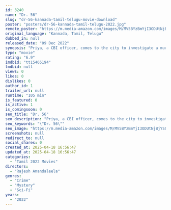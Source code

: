 ```yaml
---
id: 3240
name: "Dr. 56"
slug: "dr-56-kannada-tamil-telugu-movie-download"
poster: "posters/dr-56-kannada-tamil-telugu-2022.jpg"
remote_poster: "https://m.media-amazon.com/images/M/MV5BYzBmYjI3ODUtNjBjYS00YjJiLTk4Y2QtNDk2M2VkZGU2ZDZlXkEyXkFqcGc@._V1_SX300.jpg"
original_language: "Kannada, Tamil, Telugu"
dubbed_in: null
released_date: "09 Dec 2022"
synopsis: "Priya, a CBI officer, comes to the city to investigate a murder case. Arjun suffers from some strange disease. Can the two solve this mystery together?"
type: "movie"
rating: "6.9"
imdbid: "tt15465194"
tmdbid: null
views: 0
likes: 0
dislikes: 0
author_id: 1
trailer_url: null
runtime: "105 min"
is_featured: 0
is_active: 1
is_comingsoon: 0
seo_title: "Dr. 56"
seo_description: "Priya, a CBI officer, comes to the city to investigate a murder case. Arjun suffers from some strange disease. Can the two solve this mystery together?"
seo_keywords: "\"Dr. 56\""
seo_image: "https://m.media-amazon.com/images/M/MV5BYzBmYjI3ODUtNjBjYS00YjJiLTk4Y2QtNDk2M2VkZGU2ZDZlXkEyXkFqcGc@._V1_SX300.jpg"
screenshots: null
redirect_to: null
social_shares: 0
created_at: 2025-04-18 16:56:47
updated_at: 2025-04-18 16:56:47
categories:
  - "Tamil 2022 Movies"
directors:
  - "Rajesh Anandaleela"
genres:
  - "Crime"
  - "Mystery"
  - "Sci-Fi"
years:
  - "2022"
---
```

